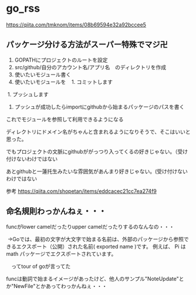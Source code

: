 # go_rss

https://qiita.com/tmknom/items/08b69594e32a92bccee5

## パッケージ分ける方法がスーパー特殊でマジ卍

1. GOPATHにプロジェクトのルートを設定
1. src/github/自分のアカウント名/アプリ名　のディレクトリを作成
1. 使いたいモジュール書く
1. 使いたいモジュールを
  
  1. コミットします

  1. プッシュします

1. プッシュが成功したらimportにgithubから始まるパッケージのパスを書く

これでモジュールを参照して利用できるようになる

ディレクトリにドメイン名がちゃんと含まれるようになりそうで、そこはいいと思った。

でもプロジェクトの文脈にgithubががっつり入ってくるの好きじゃない。（受け付けないわけではない

あとgithubと一蓮托生みたいな雰囲気があんまり好きじゃない。(受け付けないわけではない

参考
https://qiita.com/shopetan/items/eddcacec21cc7ea274f9

## 命名規則わっかんねぇ・・・

funcがlower camelだったりupper camelだったりするのなんなの・・・


  →Goでは、最初の文字が大文字で始まる名前は、外部のパッケージから参照できるエクスポート（公開）された名前( exported name )です。 例えば、 Pi は math パッケージでエクスポートされています。


  　ってtour of goが言ってた


funcは動詞で始まるイメージがあったけど、他人のサンプル"NoteUpdate"とか"NewFile"とかあってわっかんねぇ・・・
